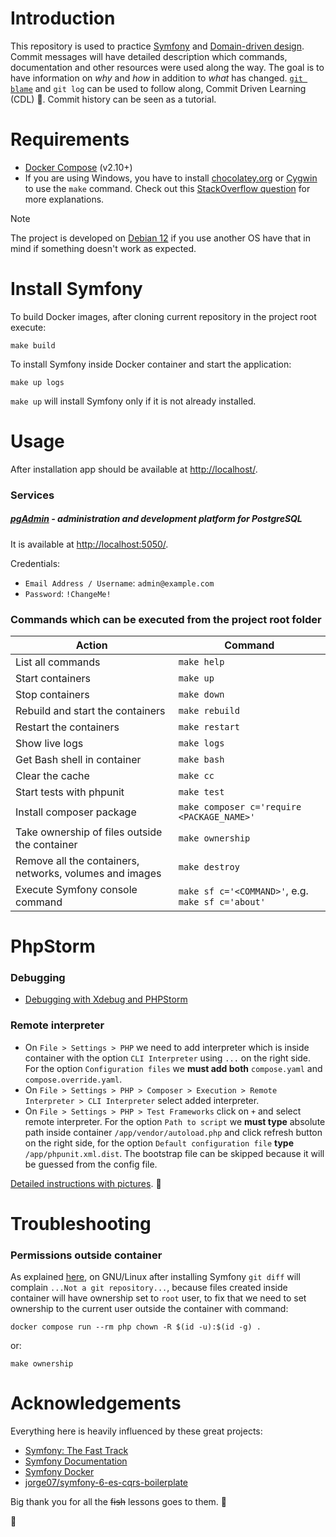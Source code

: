 # Introduction

This repository is used to practice [Symfony](https://en.wikipedia.org/wiki/Symfony) and [Domain-driven design](https://en.wikipedia.org/wiki/Domain-driven_design). Commit messages will have detailed description which commands, documentation and other resources were used along the way. The goal is to have information on *why* and *how* in addition to *what* has changed. [`git blame`](https://www.atlassian.com/git/tutorials/inspecting-a-repository/git-blame) and `git log` can be used to follow along, Commit Driven Learning (CDL) 🤯. Commit history can be seen as a tutorial.

# Requirements

- [Docker Compose](https://docs.docker.com/compose/install/) (v2.10+)
- If you are using Windows, you have to install [chocolatey.org](https://chocolatey.org/) or [Cygwin](http://cygwin.com) to use the `make` command. Check out this [StackOverflow question](https://stackoverflow.com/q/2532234/633864) for more explanations.

> [!NOTE]
> The project is developed on [Debian 12](https://www.debian.org/) if you use another OS have that in mind if something doesn't work as expected.

# Install Symfony

To build Docker images, after cloning current repository in the project root execute:

    make build

To install Symfony inside Docker container and start the application:

    make up logs

`make up` will install Symfony only if it is not already installed.

# Usage

After installation app should be available at [http://localhost/](http://localhost/).

### Services

##### [pgAdmin](https://www.pgadmin.org/) - administration and development platform for PostgreSQL

It is available at [http://localhost:5050/](http://localhost:5050/).

Credentials:

- `Email Address / Username`: `admin@example.com`
- `Password`: `!ChangeMe!`

### Commands which can be executed from the project root folder

|                         Action                          |                      Command                      |
|---------------------------------------------------------|---------------------------------------------------|
| List all commands                                       | `make help`                                       |
| Start containers                                        | `make up`                                         |
| Stop containers                                         | `make down`                                       |
| Rebuild and start the containers                        | `make rebuild`                                    |
| Restart the containers                                  | `make restart`                                    |
| Show live logs                                          | `make logs`                                       |
| Get Bash shell in container                             | `make bash`                                       |
| Clear the cache                                         | `make cc`                                         |
| Start tests with phpunit                                | `make test`                                       |
| Install composer package                                | `make composer c='require <PACKAGE_NAME>'`        |
| Take ownership of files outside the container           | `make ownership`                                  |
| Remove all the containers, networks, volumes and images | `make destroy`                                    |
| Execute Symfony console command                         | `make sf c='<COMMAND>'`, e.g. `make sf c='about'` |

# PhpStorm

### Debugging

- [Debugging with Xdebug and PHPStorm](https://github.com/dunglas/symfony-docker/blob/6b37be14c98583e202cbbdec380c6e9e3103d2ab/docs/xdebug.md#debugging-with-xdebug-and-phpstorm)

### Remote interpreter

- On `File > Settings > PHP` we need to add interpreter which is inside container with the option `CLI Interpreter` using  `...` on the right side. For the option `Configuration files` we **must add both** `compose.yaml` and `compose.override.yaml`.
- On `File > Settings > PHP > Composer > Execution > Remote Interpreter > CLI Interpreter` select added interpreter.
- On `File > Settings > PHP > Test Frameworks` click on `+` and select remote interpreter. For the option `Path to script` we **must type** absolute path inside container `/app/vendor/autoload.php` and click refresh button on the right side, for the option `Default configuration file` **type** `/app/phpunit.xml.dist`. The bootstrap file can be skipped because it will be guessed from the config file.

[Detailed instructions with pictures](https://medium.com/the-sensiolabs-tech-blog/phpstorm-docker-ccc4ce9a0b8e). 📸️

# Troubleshooting

### Permissions outside container

As explained [here](https://github.com/dunglas/symfony-docker/blob/6b37be14c98583e202cbbdec380c6e9e3103d2ab/docs/troubleshooting.md#editing-permissions-on-linux), on GNU/Linux after installing Symfony `git diff` will complain `...Not a git repository...`, because files created inside container will have ownership set to `root` user, to fix that we need to set ownership to the current user outside the container with command:

    docker compose run --rm php chown -R $(id -u):$(id -g) .

or:

    make ownership

# Acknowledgements

Everything here is heavily influenced by these great projects:

- [Symfony: The Fast Track](https://symfony.com/book)
- [Symfony Documentation](https://symfony.com/doc/current/index.html)
- [Symfony Docker](https://github.com/dunglas/symfony-docker)
- [jorge07/symfony-6-es-cqrs-boilerplate](https://github.com/jorge07/symfony-6-es-cqrs-boilerplate)

Big thank you for all the ~~fish~~ lessons goes to them. 🙏

🐬
